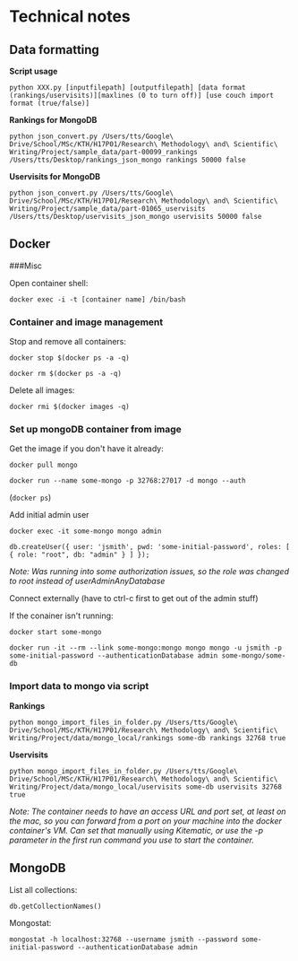 # Technical notes

## Data formatting

**Script usage**

`python XXX.py [inputfilepath] [outputfilepath] [data format (rankings/uservisits)][maxlines (0 to turn off)] [use couch import format (true/false)]`

**Rankings for MongoDB**

`python json_convert.py /Users/tts/Google\ Drive/School/MSc/KTH/H17P01/Research\ Methodology\ and\ Scientific\ Writing/Project/sample_data/part-00099_rankings /Users/tts/Desktop/rankings_json_mongo rankings 50000 false`

**Uservisits for MongoDB**

`python json_convert.py /Users/tts/Google\ Drive/School/MSc/KTH/H17P01/Research\ Methodology\ and\ Scientific\ Writing/Project/sample_data/part-01065_uservisits /Users/tts/Desktop/uservisits_json_mongo uservisits 50000 false`

## Docker

###Misc

Open container shell:

`docker exec -i -t [container name] /bin/bash`

### Container and image management

Stop and remove all containers:

`docker stop $(docker ps -a -q)`

`docker rm $(docker ps -a -q)`

Delete all images:

`docker rmi $(docker images -q)`

### Set up mongoDB container from image

Get the image if you don't have it already:

`docker pull mongo`

`docker run --name some-mongo -p 32768:27017 -d mongo --auth`

(`docker ps`)

Add initial admin user

`docker exec -it some-mongo mongo admin`

`db.createUser({ user: 'jsmith', pwd: 'some-initial-password', roles: [ { role: "root", db: "admin" } ] });`

*Note: Was running into some authorization issues, so the role was changed to root instead of userAdminAnyDatabase*

Connect externally (have to ctrl-c first to get out of the admin stuff)

If the conainer isn't running:

`docker start some-mongo`

`docker run -it --rm --link some-mongo:mongo mongo mongo -u jsmith -p some-initial-password --authenticationDatabase admin some-mongo/some-db`

### Import data to mongo via script

**Rankings**

`python mongo_import_files_in_folder.py /Users/tts/Google\ Drive/School/MSc/KTH/H17P01/Research\ Methodology\ and\ Scientific\ Writing/Project/data/mongo_local/rankings some-db rankings 32768 true`

**Uservisits**

`python mongo_import_files_in_folder.py /Users/tts/Google\ Drive/School/MSc/KTH/H17P01/Research\ Methodology\ and\ Scientific\ Writing/Project/data/mongo_local/uservisits some-db uservisits 32768 true`

*Note: The container needs to have an access URL and port set, at least on the mac, so you can forward from a port on your machine into the docker container's VM. Can set that manually using Kitematic, or use the -p parameter in the first run command you use to start the container.*

## MongoDB

List all collections:

`db.getCollectionNames()`

Mongostat:

`mongostat -h localhost:32768 --username jsmith --password some-initial-password --authenticationDatabase admin`


